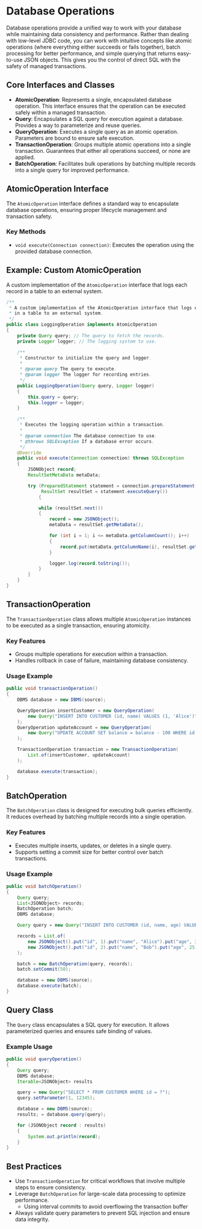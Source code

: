 # Database Operations

Database operations provide a unified way to work with your database while maintaining data consistency and performance. Rather than dealing with low-level JDBC code, you can work with intuitive concepts like atomic operations (where everything either succeeds or fails together), batch processing for better performance, and simple querying that returns easy-to-use JSON objects. This gives you the control of direct SQL with the safety of managed transactions.

## Core Interfaces and Classes

- **AtomicOperation**: Represents a single, encapsulated database operation. This interface ensures that the operation can be executed safely within a managed transaction.
- **Query**: Encapsulates a SQL query for execution against a database. Provides a way to parameterize and reuse queries.
- **QueryOperation**: Executes a single query as an atomic operation. Parameters are bound to ensure safe execution.
- **TransactionOperation**: Groups multiple atomic operations into a single transaction. Guarantees that either all operations succeed, or none are applied.
- **BatchOperation**: Facilitates bulk operations by batching multiple records into a single query for improved performance.

## AtomicOperation Interface

The `AtomicOperation` interface defines a standard way to encapsulate database operations, ensuring proper lifecycle management and transaction safety.

### Key Methods

- `void execute(Connection connection)`: Executes the operation using the provided database connection.

## Example: Custom AtomicOperation

A custom implementation of the `AtomicOperation` interface that logs each record in a table to an external system.

```java
/**
 * A custom implementation of the AtomicOperation interface that logs each record
 * in a table to an external system.
 */
public class LoggingOperation implements AtomicOperation
{
    private Query query; // The query to fetch the records.
    private Logger logger; // The logging system to use.

    /**
     * Constructor to initialize the query and logger.
     *
     * @param query The query to execute.
     * @param logger The logger for recording entries.
     */
    public LoggingOperation(Query query, Logger logger)
    {
        this.query = query;
        this.logger = logger;
    }

    /**
     * Executes the logging operation within a transaction.
     *
     * @param connection The database connection to use.
     * @throws SQLException If a database error occurs.
     */
    @Override
    public void execute(Connection connection) throws SQLException
    {
        JSONObject record;
        ResultSetMetaData metaData;

        try (PreparedStatement statement = connection.prepareStatement(query.toString());
             ResultSet resultSet = statement.executeQuery())
            {

            while (resultSet.next())
            {
                record = new JSONObject();
                metaData = resultSet.getMetaData();

                for (int i = 1; i <= metaData.getColumnCount(); i++)
                {
                    record.put(metaData.getColumnName(i), resultSet.getObject(i));
                }

                logger.log(record.toString());
            }
        }
    }
}
```

## TransactionOperation

The `TransactionOperation` class allows multiple `AtomicOperation` instances to be executed as a single transaction, ensuring atomicity.

### Key Features

- Groups multiple operations for execution within a transaction.
- Handles rollback in case of failure, maintaining database consistency.

### Usage Example

```java
public void transactionOperation()
{
    DBMS database = new DBMS(source);

    QueryOperation insertCustomer = new QueryOperation(
        new Query("INSERT INTO CUSTOMER (id, name) VALUES (1, 'Alice')")
    );
    QueryOperation updateAccount = new QueryOperation(
        new Query("UPDATE ACCOUNT SET balance = balance - 100 WHERE id = 1")
    );

    TransactionOperation transaction = new TransactionOperation(
        List.of(insertCustomer, updateAccount)
    );

    database.execute(transaction);
}
```

## BatchOperation

The `BatchOperation` class is designed for executing bulk queries efficiently. It reduces overhead by batching multiple records into a single operation.

### Key Features

- Executes multiple inserts, updates, or deletes in a single query.
- Supports setting a commit size for better control over batch transactions.

### Usage Example

```java
public void batchOperation()
{
    Query query;
    List<JSONObject> records;
    BatchOperation batch;
    DBMS database;

    Query query = new Query("INSERT INTO CUSTOMER (id, name, age) VALUES (?, ?, ?)");

    records = List.of(
        new JSONObject().put("id", 1).put("name", "Alice").put("age", 30),
        new JSONObject().put("id", 2).put("name", "Bob").put("age", 25)
    );

    batch = new BatchOperation(query, records);
    batch.setCommit(50);

    database = new DBMS(source);
    database.execute(batch);
}
```

## Query Class

The `Query` class encapsulates a SQL query for execution. It allows parameterized queries and ensures safe binding of values.

### Example Usage

```java
public void queryOperation()
{
    Query query;
    DBMS database;
    Iterable<JSONObject> results

    query = new Query("SELECT * FROM CUSTOMER WHERE id = ?");
    query.setParameter(1, 12345);

    database = new DBMS(source);
    results; = database.query(query);

    for (JSONObject record : results)
    {
        System.out.println(record);
    }
}
```

## Best Practices

- Use `TransactionOperation` for critical workflows that involve multiple steps to ensure consistency.
- Leverage `BatchOperation` for large-scale data processing to optimize performance.
  - Using interval commits to avoid overflowing the transaction buffer
- Always validate query parameters to prevent SQL injection and ensure data integrity.
